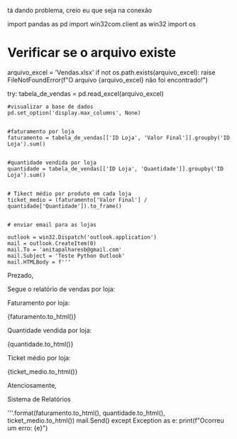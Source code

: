 tá dando problema, creio eu que seja na conexão


import pandas as pd
import win32com.client as win32
import os

# Verificar se o arquivo existe
arquivo_excel = 'Vendas.xlsx'
if not os.path.exists(arquivo_excel):
    raise FileNotFoundError(f"O arquivo {arquivo_excel} não foi encontrado!")

try:
    tabela_de_vendas = pd.read_excel(arquivo_excel)

    #visualizar a base de dados
    pd.set_option('display.max_columns', None)


    #faturamento por loja
    faturamento = tabela_de_vendas[['ID Loja', 'Valor Final']].groupby('ID Loja').sum()


    #quantidade vendida por loja
    quantidade = tabela_de_vendas[['ID Loja', 'Quantidade']].groupby('ID Loja').sum()


    # Tikect médio por produto em cada loja
    ticket_medio = (faturamento['Valor Final'] / quantidade['Quantidade']).to_frame()


    # enviar email para as lojas

    outlook = win32.Dispatch('outlook.application')
    mail = outlook.CreateItem(0)
    mail.To = 'anitapalharesb@gmail.com'
    mail.Subject = 'Teste Python Outlook'
    mail.HTMLBody = f'''

<p> Prezado, </p>

<p> Segue o relatório de vendas por loja: </p>

<p> Faturamento por loja: </p>
{faturamento.to_html()}

<p> Quantidade vendida por loja: </p>
{quantidade.to_html()}

<p> Ticket médio por loja: </p>
{ticket_medio.to_html()}

<p>Atenciosamente,</p>
<p>Sistema de Relatórios </p>
'''.format(faturamento.to_html(), quantidade.to_html(), ticket_medio.to_html())
    mail.Send()
except Exception as e:
    print(f"Ocorreu um erro: {e}")
